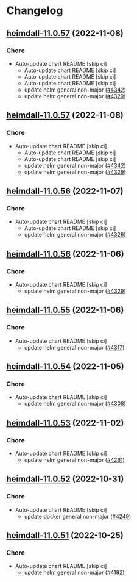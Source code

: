 # Changelog



## [heimdall-11.0.57](https://github.com/truecharts/charts/compare/heimdall-11.0.55...heimdall-11.0.57) (2022-11-08)

### Chore

- Auto-update chart README [skip ci]
  - Auto-update chart README [skip ci]
  - Auto-update chart README [skip ci]
  - Auto-update chart README [skip ci]
  - update helm general non-major ([#4342](https://github.com/truecharts/charts/issues/4342))
  - update helm general non-major ([#4329](https://github.com/truecharts/charts/issues/4329))




## [heimdall-11.0.57](https://github.com/truecharts/charts/compare/heimdall-11.0.55...heimdall-11.0.57) (2022-11-08)

### Chore

- Auto-update chart README [skip ci]
  - Auto-update chart README [skip ci]
  - Auto-update chart README [skip ci]
  - update helm general non-major ([#4342](https://github.com/truecharts/charts/issues/4342))
  - update helm general non-major ([#4329](https://github.com/truecharts/charts/issues/4329))




## [heimdall-11.0.56](https://github.com/truecharts/charts/compare/heimdall-11.0.55...heimdall-11.0.56) (2022-11-07)

### Chore

- Auto-update chart README [skip ci]
  - Auto-update chart README [skip ci]
  - update helm general non-major ([#4329](https://github.com/truecharts/charts/issues/4329))




## [heimdall-11.0.56](https://github.com/truecharts/charts/compare/heimdall-11.0.55...heimdall-11.0.56) (2022-11-06)

### Chore

- Auto-update chart README [skip ci]
  - update helm general non-major ([#4329](https://github.com/truecharts/charts/issues/4329))




## [heimdall-11.0.55](https://github.com/truecharts/charts/compare/heimdall-11.0.54...heimdall-11.0.55) (2022-11-06)

### Chore

- Auto-update chart README [skip ci]
  - update helm general non-major ([#4317](https://github.com/truecharts/charts/issues/4317))




## [heimdall-11.0.54](https://github.com/truecharts/charts/compare/heimdall-11.0.53...heimdall-11.0.54) (2022-11-05)

### Chore

- Auto-update chart README [skip ci]
  - update helm general non-major ([#4308](https://github.com/truecharts/charts/issues/4308))




## [heimdall-11.0.53](https://github.com/truecharts/charts/compare/heimdall-11.0.52...heimdall-11.0.53) (2022-11-02)

### Chore

- Auto-update chart README [skip ci]
  - update helm general non-major ([#4261](https://github.com/truecharts/charts/issues/4261))




## [heimdall-11.0.52](https://github.com/truecharts/charts/compare/heimdall-11.0.51...heimdall-11.0.52) (2022-10-31)

### Chore

- Auto-update chart README [skip ci]
  - update docker general non-major ([#4249](https://github.com/truecharts/charts/issues/4249))




## [heimdall-11.0.51](https://github.com/truecharts/charts/compare/heimdall-11.0.50...heimdall-11.0.51) (2022-10-25)

### Chore

- Auto-update chart README [skip ci]
  - update helm general non-major ([#4182](https://github.com/truecharts/charts/issues/4182))

